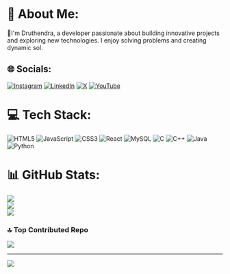 # 💫 About Me:
👋I'm Druthendra, a developer passionate about building innovative projects and exploring new technologies. I enjoy solving problems and creating dynamic sol.<br>


## 🌐 Socials:
[![Instagram](https://img.shields.io/badge/Instagram-%23E4405F.svg?logo=Instagram&logoColor=white)](https://instagram.com/i__am_hack_er) [![LinkedIn](https://img.shields.io/badge/LinkedIn-%230077B5.svg?logo=linkedin&logoColor=white)](https://linkedin.com/in/https://www.linkedin.com/in/kommidruthendra/) [![X](https://img.shields.io/badge/X-black.svg?logo=X&logoColor=white)](https://x.com/https://x.com/Druthendra) [![YouTube](https://img.shields.io/badge/YouTube-%23FF0000.svg?logo=YouTube&logoColor=white)](https://youtube.com/@https://www.youtube.com/@MAD_DRAX) 

# 💻 Tech Stack:
![HTML5](https://img.shields.io/badge/html5-%23E34F26.svg?style=for-the-badge&logo=html5&logoColor=white) ![JavaScript](https://img.shields.io/badge/javascript-%23323330.svg?style=for-the-badge&logo=javascript&logoColor=%23F7DF1E) ![CSS3](https://img.shields.io/badge/css3-%231572B6.svg?style=for-the-badge&logo=css3&logoColor=white) ![React](https://img.shields.io/badge/react-%2320232a.svg?style=for-the-badge&logo=react&logoColor=%2361DAFB) ![MySQL](https://img.shields.io/badge/mysql-4479A1.svg?style=for-the-badge&logo=mysql&logoColor=white) ![C](https://img.shields.io/badge/c-%2300599C.svg?style=for-the-badge&logo=c&logoColor=white) ![C++](https://img.shields.io/badge/c++-%2300599C.svg?style=for-the-badge&logo=c%2B%2B&logoColor=white) ![Java](https://img.shields.io/badge/java-%23ED8B00.svg?style=for-the-badge&logo=openjdk&logoColor=white) ![Python](https://img.shields.io/badge/python-3670A0?style=for-the-badge&logo=python&logoColor=ffdd54)
# 📊 GitHub Stats:
![](https://github-readme-stats.vercel.app/api?username=ethical0101&theme=dark&hide_border=false&include_all_commits=false&count_private=false)<br/>
![](https://github-readme-streak-stats.herokuapp.com/?user=ethical0101&theme=dark&hide_border=false)<br/>
![](https://github-readme-stats.vercel.app/api/top-langs/?username=ethical0101&theme=dark&hide_border=false&include_all_commits=false&count_private=false&layout=compact)

### 🔝 Top Contributed Repo
![](https://github-contributor-stats.vercel.app/api?username=ethical0101&limit=5&theme=dark&combine_all_yearly_contributions=true)

---
[![](https://visitcount.itsvg.in/api?id=ethical0101&icon=3&color=0)](https://visitcount.itsvg.in)

<!-- Proudly created with GPRM ( https://gprm.itsvg.in ) -->
